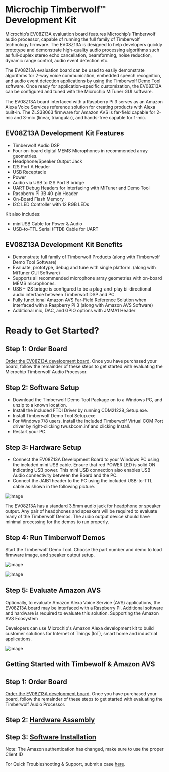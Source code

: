 # **Microchip Timberwolf™ Development Kit**   

Microchip’s EV08Z13A evaluation board features Microchip’s Timberwolf audio processor, capable of running the full family of Timberwolf technology firmware. The EV08Z13A is designed to help developers quickly prototype and demonstrate high-quality audio processing algorithms such as full-duplex stereo echo cancellation, beamforming, noise reduction, dynamic range control, audio event detection etc.

The EV08Z13A evaluation board can be used to easily demonstrate algorithms for 2-way voice communication, embedded speech recognition, and audio event detection applications by using the Timberwolf Demo Tool software. Once ready for application-specific customization, the EV08Z13A can be configured and tuned with the Microchip MiTuner GUI software.

The EV08Z13A board interfaced with a Raspberry Pi 3 serves as an Amazon Alexa Voice Services reference solution for creating products with Alexa built-in. The ZLS38063 firmware for Amazon AVS is far-field capable for 2-mic and 3-mic (linear, triangular), and hands-free capable for 1-mic.

## EV08Z13A Development Kit Features
-	Timberwolf Audio DSP 
-	Four on-board digital MEMS Microphones in recommended array geometries.
-	Headphone/Speaker Output Jack
-	I2S Port A Header
-	USB Receptacle
-	Power
-	Audio via USB to I2S Port B bridge
-	UART Debug Headers for interfacing with MiTuner and Demo Tool
-	Raspberry Pi 3B 40-pin Header
-	On-Board Flash Memory
-	I2C LED Controller with 12 RGB LEDs

Kit also includes:
-	miniUSB Cable for Power & Audio
-	USB-to-TTL Serial (FTDI) Cable for UART

## EV08Z13A Development Kit Benefits
-	Demonstrate full family of Timberwolf Products (along with Timberwolf Demo Tool Software)
-	Evaluate, prototype, debug and tune with single platform. (along with MiTuner GUI Software)
-	Supports all recommended microphone array geometries with on-board MEMS microphones.
-	USB – I2S bridge is configured to be a plug-and-play bi-directional audio interface between Timberwolf DSP and PC.
-	Fully funct	ional Amazon AVS Far-Field Reference Solution when interfaced with a Raspberry Pi 3 (along with Amazon AVS Software)  
-	Additional mic, DAC, and GPIO options with JMMA1 Header

# Ready to Get Started?

## Step 1: Order Board 
[Order the EV08Z13A development board](https://www.microchip.com/DevelopmentTools/ProductDetails/PartNO/EV08Z13A). Once you have purchased your board, follow the remainder of these steps to get started with evaluating the Microchip Timberwolf Audio Processor.  

## Step 2: Software Setup
-	Download the Timberwolf Demo Tool Package on to a Windows PC, and unzip to a known location.
-	Install the included FTDI Driver by running CDM21228_Setup.exe.
-	Install Timberwolf Demo Tool Setup.exe 
-	For Windows 7/8 users, install the included Timberwolf Virtual COM Port driver by right-clicking twusbcom.inf and clicking Install.
-	Restart your PC. 

## Step 3: Hardware Setup
-	Connect the EV08Z13A Development Board to your Windows PC using the included mini USB cable. Ensure that red POWER LED is solid ON indicating USB power. This mini USB connection also enables USB Audio connectivity between the Board and the PC. 
-	Connect the JAIB1 header to the PC using the included USB-to-TTL cable as shown in the following picture. 

![image](https://user-images.githubusercontent.com/26750703/86989971-339ae880-c161-11ea-9c91-9a89fdc5a100.png)
 
The EV08Z13A has a standard 3.5mm audio jack for headphone or speaker output. Any pair of headphones and speakers will be required to evaluate many of the Timberwolf Demos. The audio output device should have minimal processing for the demos to run properly. 

## Step 4: Run Timberwolf Demos 
Start the Timberwolf Demo Tool. Choose the part number and demo to load firmware image, and speaker output setup. 

![image](https://user-images.githubusercontent.com/26750703/86989991-3d245080-c161-11ea-96a8-78c4ea549681.png)

![image](https://user-images.githubusercontent.com/26750703/86990003-41e90480-c161-11ea-8ab7-15acfc8900fe.png)
  
## Step 5: Evaluate Amazon AVS
Optionally, to evaluate Amazon Alexa Voice Service (AVS) applications, the EV08Z13A board may be interfaced with a Raspberry Pi. Additional software and hardware is required to evaluate this solution. 
Supporting the Amazon AVS Ecosystem

Developers can use Microchip's Amazon Alexa development kit to build customer solutions for Internet of Things (IoT), smart home and industrial applications.

![image](https://user-images.githubusercontent.com/26750703/86990202-a99f4f80-c161-11ea-943a-212e7fe0cb66.png)

## Getting Started with Timbewolf & Amazon AVS 

## Step 1: Order Board 
[Order the EV08Z13A development board](https://www.microchip.com/DevelopmentTools/ProductDetails/PartNO/EV08Z13A). Once you have purchased your board, follow the remainder of these steps to get started with evaluating the Timberwolf Audio Processor. 

## Step 2: [Hardware Assembly](../../wiki/Hardware_Assembly)

## Step 3: [Software Installation](../../wiki/Software_Installation)

Note: The Amazon authentication has changed, make sure to use the proper Client ID

For Quick Troubleshooting & Support, submit a case [here](https://microchipsupport.force.com/s/article/How-to-submit-a-case). 
